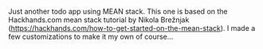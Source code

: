 Just another todo app using MEAN stack. This one is based on the Hackhands.com mean stack tutorial by Nikola Brežnjak 
(https://hackhands.com/how-to-get-started-on-the-mean-stack). I made a few customizations to make it my own of course...
